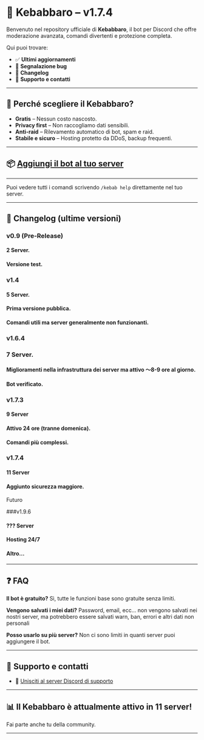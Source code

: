 

# 🌯 Kebabbaro – v1.7.4



Benvenuto nel repository ufficiale di **Kebabbaro**, il bot per Discord che offre moderazione avanzata, comandi divertenti e protezione completa.

Qui puoi trovare:

* ✅ **Ultimi aggiornamenti**
* 🐞 **Segnalazione bug**
* 📌 **Changelog**
* 🤝 **Supporto e contatti**

---

## 🚀 Perché scegliere il Kebabbaro?

* **Gratis** – Nessun costo nascosto.
* **Privacy first** – Non raccogliamo dati sensibili.
* **Anti-raid** – Rilevamento automatico di bot, spam e raid.
* **Stabile e sicuro** – Hosting protetto da DDoS, backup frequenti.

---

## 📦 [Aggiungi il bot al tuo server](https://discord.com/oauth2/authorize?client_id=1330615623494926448)

---

Puoi vedere tutti i comandi scrivendo `/kebab help` direttamente nel tuo server.

---

## 📝 Changelog (ultime versioni)

### v0.9 (Pre-Release)
#### 2 Server.
#### Versione test.

### v1.4
#### 5 Server.
#### Prima versione pubblica.
#### Comandi utili ma server generalmente non funzionanti.

### v1.6.4
### 7 Server.
#### Miglioramenti nella infrastruttura dei server ma attivo 〜8-9 ore al giorno.
#### Bot verificato.

### v1.7.3 
#### 9 Server
#### Attivo 24 ore (tranne domenica).
#### Comandi più complessi.

### v1.7.4
#### 11 Server
#### Aggiunto sicurezza maggiore.
Futuro

###v1.9.6
#### ??? Server
#### Hosting 24/7
#### Altro...
---

## ❓ FAQ

**Il bot è gratuito?**
Sì, tutte le funzioni base sono gratuite senza limiti.

**Vengono salvati i miei dati?**
Password, email, ecc... non vengono salvati nei nostri server, ma potrebbero essere salvati warn, ban, errori e altri dati non personali

**Posso usarlo su più server?**
Non ci sono limiti in quanti server puoi aggiungere il bot.

---

## 🤝 Supporto e contatti

* 🧠 [Unisciti al server Discord di supporto](https://discord.gg/invite/uzw86MwnrB)

---

## 📊 Il Kebabbaro è attualmente attivo in **11 server!**

Fai parte anche tu della community.

---
